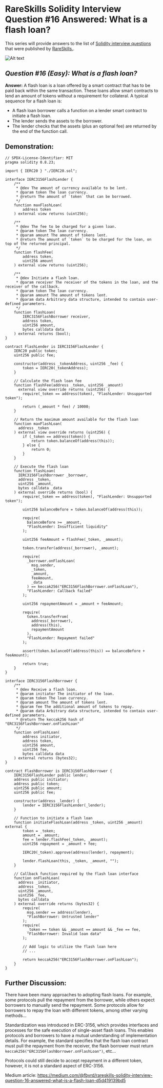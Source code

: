# RareSkills Solidity Interview Question #16 Answered: What is a flash loan?

This series will provide answers to the list of [Solidity interview questions](https://www.rareskills.io/post/solidity-interview-questions) that were published by [RareSkills.](https://www.rareskills.io/).

![Alt text](media/Question_16.png)

## _Question #16 (Easy): What is a flash loan?_

**Answer:** A flash loan is a loan offered by a smart contract that has to be paid back within the same transaction. These loans allow smart contracts to lend an amount of tokens without a requirement for collateral. A typical sequence for a flash loan is:

-   A flash loan borrower calls a function on a lender smart contract to initiate a flash loan.
-   The lender sends the assets to the borrower.
-   The lender checks that the assets (plus an optional fee) are returned by the end of the function call.

## Demonstration:

```solidity
// SPDX-License-Identifier: MIT
pragma solidity 0.8.23;

import { IERC20 } "./IERC20.sol";

interface IERC3156FlashLender {
    /**
     * @dev The amount of currency available to be lent.
     * @param token The loan currency.
     * @return The amount of `token` that can be borrowed.
     */
    function maxFlashLoan(
        address token
    ) external view returns (uint256);

    /**
     * @dev The fee to be charged for a given loan.
     * @param token The loan currency.
     * @param amount The amount of tokens lent.
     * @return The amount of `token` to be charged for the loan, on top of the returned principal.
     */
    function flashFee(
        address token,
        uint256 amount
    ) external view returns (uint256);

    /**
     * @dev Initiate a flash loan.
     * @param receiver The receiver of the tokens in the loan, and the receiver of the callback.
     * @param token The loan currency.
     * @param amount The amount of tokens lent.
     * @param data Arbitrary data structure, intended to contain user-defined parameters.
     */
    function flashLoan(
        IERC3156FlashBorrower receiver,
        address token,
        uint256 amount,
        bytes calldata data
    ) external returns (bool);
}

contract FlashLender is IERC3156FlashLender {
    IERC20 public token;
    uint256 public fee;

    constructor(address _tokenAddress, uint256 _fee) {
        token = IERC20(_tokenAddress);
    }

    // Calculate the flash loan fee
    function flashFee(address _token, uint256 _amount)
      external view override returns (uint256) {
        require(_token == address(token), "FlashLender: Unsupported token");

        return (_amount * fee) / 10000;
    }

    // Return the maximum amount available for the flash loan
    function maxFlashLoan(
      address _token
    ) external view override returns (uint256) {
        if (_token == address(token)) {
            return token.balanceOf(address(this));
        } else {
            return 0;
        }
    }

    // Execute the flash loan
    function flashLoan(
      IERC3156FlashBorrower _borrower,
      address _token,
      uint256 _amount,
      bytes calldata _data
    ) external override returns (bool) {
        require(_token == address(token), "FlashLender: Unsupported token");

        uint256 balanceBefore = token.balanceOf(address(this));

        require(
          balanceBefore >= _amount,
          "FlashLender: Insufficient liquidity"
        );

        uint256 feeAmount = flashFee(_token, _amount);

        token.transfer(address(_borrower), _amount);

        require(
          _borrower.onFlashLoan(
            msg.sender,
            _token,
            _amount,
            feeAmount,
            _data
          ) == keccak256("ERC3156FlashBorrower.onFlashLoan"),
          "FlashLender: Callback failed"
        );

        uint256 repaymentAmount = _amount + feeAmount;

        require(
          token.transferFrom(
            address(_borrower),
            address(this),
            repaymentAmount
          ),
          "FlashLender: Repayment failed"
        );

        assert(token.balanceOf(address(this)) == balanceBefore + feeAmount);

        return true;
    }
}

interface IERC3156FlashBorrower {
    /**
     * @dev Receive a flash loan.
     * @param initiator The initiator of the loan.
     * @param token The loan currency.
     * @param amount The amount of tokens lent.
     * @param fee The additional amount of tokens to repay.
     * @param data Arbitrary data structure, intended to contain user-defined parameters.
     * @return The keccak256 hash of "ERC3156FlashBorrower.onFlashLoan"
     */
    function onFlashLoan(
        address initiator,
        address token,
        uint256 amount,
        uint256 fee,
        bytes calldata data
    ) external returns (bytes32);
}

contract FlashBorrower is IERC3156FlashBorrower {
    IERC3156FlashLender public lender;
    address public initiator;
    address public token;
    uint256 public amount;
    uint256 public fee;

    constructor(address _lender) {
        lender = IERC3156FlashLender(_lender);
    }

    // Function to initiate a flash loan
    function initiateFlashLoan(address _token, uint256 _amount) external {
        token = _token;
        amount = _amount;
        fee = lender.flashFee(_token, _amount);
        uint256 repayment = _amount + fee;

        IERC20(_token).approve(address(lender), repayment);

        lender.flashLoan(this, _token, _amount, "");
    }

    // Callback function required by the flash loan interface
    function onFlashLoan(
      address _initiator,
      address _token,
      uint256 _amount,
      uint256 _fee,
      bytes calldata
    ) external override returns (bytes32) {
        require(
          msg.sender == address(lender),
          "FlashBorrower: Untrusted lender"
        );
        require(
          _token == token && _amount == amount && _fee == fee,
          "FlashBorrower: Invalid loan data"
        );

        // Add logic to utilize the flash loan here
        // ...

        return keccak256("ERC3156FlashBorrower.onFlashLoan");
    }
}
```

## Further Discussion:

There have been many approaches to adopting flash loans. For example, some protocols pull the repayment from the borrower, while others expect borrowers to manually send the repayment. Some protocols allow for borrowers to repay the loan with different tokens, among other varying methods…

Standardization was introduced in ERC-3156, which provides interfaces and processes for the safe execution of single-asset flash loans. This enables protocols and borrowers to have a mutual understanding of implementation details. For example, the standard specifies that the flash loan contract must pull the repayment from the receiver, the flash borrower must return `keccak256("ERC3156FlashBorrower.onFlashLoan")`, etc…

Protocols could still decide to accept repayment in a different token, however, it is not a standard aspect of ERC-3156.

Medium article: https://medium.com/@fbyrd/rareskills-solidity-interview-question-16-answered-what-is-a-flash-loan-d5d419139bd5
